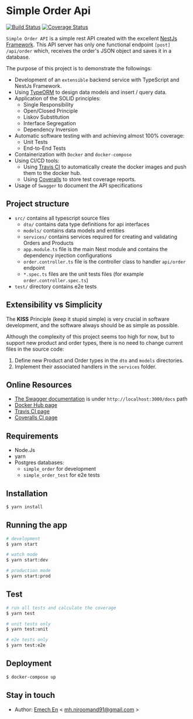 # Simple Order Api
[![Build Status](https://travis-ci.org/emech-en/simple-order.svg?branch=master)](https://travis-ci.org/emech-en/simple-order)
[![Coverage Status](https://coveralls.io/repos/github/emech-en/simple-order/badge.svg?branch=master)](https://coveralls.io/github/emech-en/simple-order?branch=master)

`Simple Order API` is a simple rest API created with the excellent [NestJs Framework](https://nestjs.com/). This API server has only one functional endpoint `[post] /api/order` which, receives the order's JSON object and saves it in a database.

The purpose of this project is to demonstrate the followings:

- Development of an `extensible` backend service with TypeScript and NestJs Framework.
- Using [TypeORM](https://typeorm.io/) to design data models and insert / query data.
- Application of the SOLID principles:
  - Single Responsibility
  - Open/Closed Principle
  - Liskov Substitution
  - Interface Segregation
  - Dependency Inversion
- Automatic software testing with and achieving almost 100% coverage:
  - Unit Tests
  - End-to-End Tests
- Containerization with `Docker` and `docker-compose`
- Using CI/CD tools:
  - Using [Travis CI](https://travis-ci.org/) to automatically create the docker images and push them to the docker hub.
  - Using [Coveralls](https://coveralls.io/) to store test coverage reports.
- Usage of `Swagger` to document the API specifications

## Project structure

- `src/` contains all typescript source files
  - `dto/` contains data type definitions for api interfaces
  - `models/` contains data models and entities
  - `services/` contains services required for creating and validating Orders and Products
  - `app.module.ts` file is the main Nest module and contains the dependency injection configurations
  - `order.controller.ts` file is the controller class to handler `api/order` endpoint
  - `*.spec.ts` files are the unit tests files (for example `order.controller.spec.ts`)
- `test/` directory contains e2e tests

## Extensibility vs Simplicity

The __KISS__ Principle (keep it stupid simple) is very crucial in software development, and the software always should be as simple as possible.

Although the complexity of this project seems too high for now, but to support new product and order types, there is no need to change current files in the source code:
1. Define new Product and Order types in the `dto` and `models` directories.
2. Implement their associated handlers in the `services` folder.

## Online Resources

- [The Swagger documentation](http://localhost:3000/docs) is under `http://localhost:3000/docs` path
- [Docker Hub page](https://hub.docker.com/repository/docker/emech/simple-order/general)
- [Travis CI page](https://travis-ci.org/emech-en/simple-order)
- [Coveralls CI page](https://coveralls.io/github/emech-en/simple-order)

## Requirements

- Node.Js
- yarn
- Postgres databases:
  - `simple_order` for development
  - `simple_order_test` for e2e tests

## Installation

```bash
$ yarn install
```

## Running the app

```bash
# development
$ yarn start

# watch mode
$ yarn start:dev

# production mode
$ yarn start:prod
```

## Test

```bash
# run all tests and calculate the coverage
$ yarn test

# unit tests only
$ yarn test:unit

# e2e tests only
$ yarn test:e2e
```

## Deployment

```bash
$ docker-compose up 
```

## Stay in touch

- Author: [Emech En](https://github.com/emech-en) < [mh.niroomand91@gmail.com](mailto://mh.niroomand91@gmail.com) >

